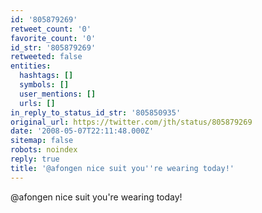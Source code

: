 ```yaml
---
id: '805879269'
retweet_count: '0'
favorite_count: '0'
id_str: '805879269'
retweeted: false
entities:
  hashtags: []
  symbols: []
  user_mentions: []
  urls: []
in_reply_to_status_id_str: '805850935'
original_url: https://twitter.com/jth/status/805879269
date: '2008-05-07T22:11:48.000Z'
sitemap: false
robots: noindex
reply: true
title: '@afongen nice suit you''re wearing today!'
---
```


@afongen nice suit you're wearing today!